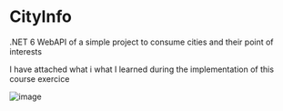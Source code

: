 # CityInfo

.NET 6 WebAPI of a simple project to consume cities and their point of interests

I have attached what i what I learned during the implementation of this course exercice
	
![image](https://user-images.githubusercontent.com/122980259/222942267-45a423e3-abe5-4ed6-912c-6baf4c01e369.png)
